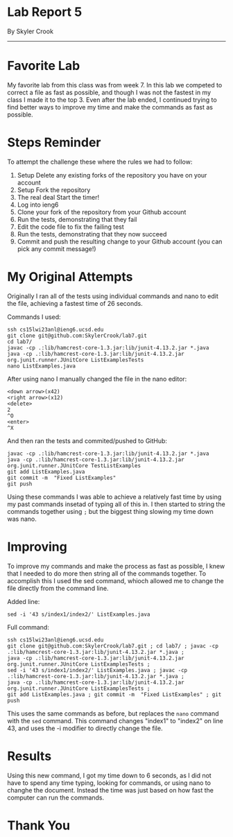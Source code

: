 # Lab Report 5
By Skyler Crook

---

# Favorite Lab

My favorite lab from this class was from week 7. In this lab we competed to correct a file as fast as possible, and though I was not the fastest in my class I made it to the top 3. Even after the lab ended, I continued trying to find better ways to improve my time and make the commands as fast as possible.


# Steps Reminder

To attempt the challenge these where the rules we had to follow:

1. Setup Delete any existing forks of the repository you have on your account
2. Setup Fork the repository
3. The real deal Start the timer!
4. Log into ieng6
5. Clone your fork of the repository from your Github account
6. Run the tests, demonstrating that they fail
7. Edit the code file to fix the failing test
8. Run the tests, demonstrating that they now succeed
9. Commit and push the resulting change to your Github account (you can pick any commit message!)


# My Original Attempts

Originally I ran all of the tests using individual commands and nano to edit the file, achieving a fastest time of 26 seconds.

Commands I used:

```
ssh cs15lwi23anl@ieng6.ucsd.edu
git clone git@github.com:SkylerCrook/lab7.git
cd lab7/
javac -cp .:lib/hamcrest-core-1.3.jar:lib/junit-4.13.2.jar *.java
java -cp .:lib/hamcrest-core-1.3.jar:lib/junit-4.13.2.jar org.junit.runner.JUnitCore ListExamplesTests
nano ListExamples.java
```
After using nano I manually changed the file in the nano editor:
```
<down arrow>(x42)
<right arrow>(x12)
<delete>
2
^O
<enter>
^X
```
And then ran the tests and commited/pushed to GitHub:
```
javac -cp .:lib/hamcrest-core-1.3.jar:lib/junit-4.13.2.jar *.java
java -cp .:lib/hamcrest-core-1.3.jar:lib/junit-4.13.2.jar org.junit.runner.JUnitCore TestListExamples
git add ListExamples.java
git commit -m  "Fixed ListExamples"
git push
```

Using these commands I was able to achieve a relatively fast time by using my past commands insetad of typing all of this in. I then started to string the commands together using `;` but the biggest thing slowing my time down was nano.


# Improving

To improve my commands and make the process as fast as possible, I knew that I needed to do more then string all of the commands together. To accomplish this I used the sed command, whioch allowed me to change the file directly from the command line.

Added line:
```
sed -i '43 s/index1/index2/' ListExamples.java

```

Full command:
```
ssh cs15lwi23anl@ieng6.ucsd.edu
git clone git@github.com:SkylerCrook/lab7.git ; cd lab7/ ; javac -cp .:lib/hamcrest-core-1.3.jar:lib/junit-4.13.2.jar *.java ;
java -cp .:lib/hamcrest-core-1.3.jar:lib/junit-4.13.2.jar org.junit.runner.JUnitCore ListExamplesTests ;
sed -i '43 s/index1/index2/' ListExamples.java ; javac -cp .:lib/hamcrest-core-1.3.jar:lib/junit-4.13.2.jar *.java ;
java -cp .:lib/hamcrest-core-1.3.jar:lib/junit-4.13.2.jar org.junit.runner.JUnitCore ListExamplesTests ;
git add ListExamples.java ; git commit -m  "Fixed ListExamples" ; git push
```
This uses the same commands as before, but replaces the `nano` command with the `sed` command. This command changes "index1" to "index2" on line 43, and uses the -i modifier to directly change the file.


# Results

Using this new command, I got my time down to 6 seconds, as I did not have to spend any time typing, looking for commands, or using nano to changhe the document. Instead the time was just based on how fast the computer can run the commands.


# Thank You
